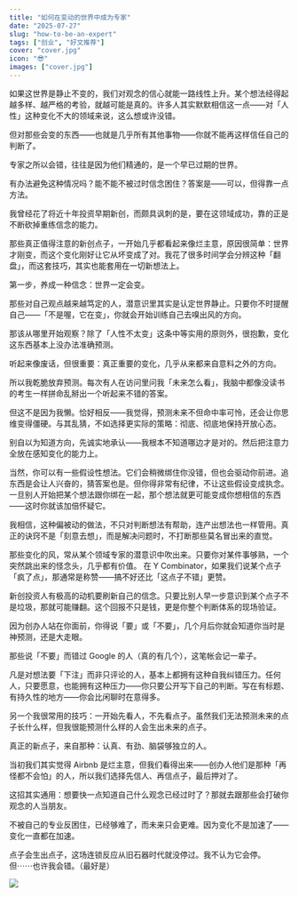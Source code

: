 ```yaml
---
title: "如何在变动的世界中成为专家"
date: "2025-07-27"
slug: "how-to-be-an-expert"
tags: ["创业", "好文推荐"]
cover: "cover.jpg"
icon: "😎"
images: ["cover.jpg"]
---
```

如果这世界是静止不变的，我们对观念的信心就能一路线性上升。某个想法经得起越多样、越严格的考验，就越可能是真的。许多人其实默默相信这一点——对「人性」这种变化不大的领域来说，这么想或许没错。



但对那些会变的东西——也就是几乎所有其他事物——你就不能再这样信任自己的判断了。



专家之所以会错，往往是因为他们精通的，是一个早已过期的世界。



有办法避免这种情况吗？能不能不被过时信念困住？答案是——可以，但得靠一点方法。



我曾经花了将近十年投资早期新创，而颇具讽刺的是，要在这领域成功，靠的正是不断砍掉重练信念的能力。



那些真正值得注意的新创点子，一开始几乎都看起来像烂主意，原因很简单：世界才刚变，而这个变化刚好让它从坏变成了对。我花了很多时间学会分辨这种「翻盘」，而这套技巧，其实也能套用在一切新想法上。



第一步，养成一种信念：世界一定会变。



那些对自己观点越来越笃定的人，潜意识里其实是认定世界静止。只要你不时提醒自己——「不是喔，它在变」，你就会开始训练自己去嗅出风的方向。



那该从哪里开始观察？除了「人性不太变」这条中等实用的原则外，很抱歉，变化这东西基本上没办法准确预测。



听起来像废话，但很重要：真正重要的变化，几乎从来都来自意料之外的方向。



所以我乾脆放弃预测。每次有人在访问里问我「未来怎么看」，我脑中都像没读书的考生一样拼命乱掰出一个听起来不错的答案。



但这不是因为我懒。恰好相反——我觉得，预测未来不但命中率可怜，还会让你思维变得僵硬。与其乱猜，不如选择更实际的策略：彻底、彻底地保持开放心态。



别自以为知道方向，先诚实地承认——我根本不知道哪边才是对的。然后把注意力全放在感知变化的能力上。



当然，你可以有一些假设性想法。它们会稍微绑住你没错，但也会驱动你前进。追东西是会让人兴奋的，猜答案也是。但你得非常有纪律，不让这些假设变成执念。
一旦别人开始把某个想法跟你绑在一起，那个想法就更可能变成你想相信的东西——这时你就该加倍怀疑它。



我相信，这种偏被动的做法，不只对判断想法有帮助，连产出想法也一样管用。真正的诀窍不是「刻意去想」，而是解决问题时，不打断那些莫名冒出来的直觉。



那些变化的风，常从某个领域专家的潜意识中吹出来。只要你对某件事够熟，一个突然跳出来的怪念头，几乎都有价值。
在 Y Combinator，如果我们说某个点子「疯了点」，那通常是称赞——搞不好还比「这点子不错」更赞。



新创投资人有极高的动机要刷新自己的信念。只要比别人早一步意识到某个点子不是垃圾，那就可能赚翻。这个回报不只是钱，更是你整个判断体系的现场验证。



因为创办人站在你面前，你得说「要」或「不要」，几个月后你就会知道你当时是神预测，还是大走眼。



那些说「不要」而错过 Google 的人（真的有几个），这笔帐会记一辈子。



凡是对想法要「下注」而非只评论的人，基本上都拥有这种自我纠错压力。任何人，只要愿意，也能拥有这种压力——你只要公开写下自己的判断。写在有标题、有持久性的地方——你会比闲聊时在意得多。



另一个我很常用的技巧：一开始先看人，不先看点子。虽然我们无法预测未来的点子长什么样，但我很能预测什么样的人会生出未来的点子。



真正的新点子，来自那种：认真、有劲、脑袋够独立的人。



当初我们其实觉得 Airbnb 是烂主意，但我们看得出来——创办人他们是那种「再怪都不会怕」的人，所以我们选择先信人、再信点子，最后押对了。



这招其实通用：想要快一点知道自己什么观念已经过时了？那就去跟那些会打破你观念的人当朋友。



不被自己的专业反困住，已经够难了，而未来只会更难。因为变化不是加速了——变化一直都在加速。



点子会生出点子，这场连锁反应从旧石器时代就没停过。我不认为它会停。
但⋯⋯也许我会错。（最好是）




![](https://prod-files-secure.s3.us-west-2.amazonaws.com/112d0858-5090-4d34-a606-b75eb8d65fd2/46476355-9cf3-4e99-9b7a-3531bc426380/1000202064.png?X-Amz-Algorithm=AWS4-HMAC-SHA256&X-Amz-Content-Sha256=UNSIGNED-PAYLOAD&X-Amz-Credential=ASIAZI2LB466Z3SB2H5W%2F20250816%2Fus-west-2%2Fs3%2Faws4_request&X-Amz-Date=20250816T130658Z&X-Amz-Expires=3600&X-Amz-Security-Token=IQoJb3JpZ2luX2VjEC0aCXVzLXdlc3QtMiJGMEQCICvNBgYXuCxUWxmr3WEfuFsrCjBo4xEOWn3TkLXP0iJ%2FAiB1X%2FGY%2BE2ZE1JaGJn0t5tzKeJikLe5WAtPojAOyE2NMCr%2FAwh2EAAaDDYzNzQyMzE4MzgwNSIMmt1fst5vzjGBIdyJKtwD4V731Ryg2ekkqYuYv6pc5U6D9U27caY7YjQOOdE%2Fvb%2BSAvzPHyhz02A%2Fins034%2Fep4gZWdcVqPKKShYh7wfGtze5P9aS7z2CW7y8X4sCQ9z4KVieRqcLkPBC%2Fk8725k9EYy7%2FbtK1x9bEkpWTfWblQIgYKaSTHTn1znb3Bis%2BrwqgilUpdPcd7lcL3oUJdJdJ4uTYx2xb9IoUrXlqx9mvISdtKacTmnbdpKzUIkCbIwqAKIkqCRQvBCcvjkK9D%2B6KuxNhGQbRtcIFPIU7RZWirLWLPaX3%2F6oJFMPsLtVWDS8t9BdQuhFsNuwugbifZhcF8UHGailfMpeLisV7%2Bm%2Fg4jGikq8BnpN31SYxRJkBYyXBs7YDtkRD6vhZ%2F%2BJUm854IQfYEOV%2F8RHCT8RMa9%2BBpgHY5Jern7sLmT5i3uvru%2FKtoPin3P0DyzpCfln2f%2Fcjo0amLDb3Ga7EV6whnsvlas7llNbV6v%2Bl2hkplq2j95F4vFdJoBc5k4XykGT7DQCJyq3hNE94cUK1v3%2FZoZhvRT4wA9nEoBEMpVTJSUTv9R6pL%2B9SZ0%2B1kZfkeEEnXWajKj%2BpOnOwm5vF5NSgz1bDDtIGny9Ut6rgPk4pIbCRb%2BMgaRjJXEwdIKEcbkw0%2F6BxQY6pgEHG0wpzR%2B%2BnAUHnGsd2lHlMLtHcqXgKEbFGnNgLGR3mT3uokv9wHOKyx1TeXDiCmT%2BDufuqEiYUpSSbsXCR3b8As0XGPERT%2F%2BhbwpSBURq8g7z8xkJ1eWcTY8a3wQ2d8e6xgassCa2gdepEdqh%2BJ1%2BE%2BF9rp9Drzl4m9roTM1VPPsGmz%2FxYLz6bJ9BvkP0Ql4qBsGPwoUV7I%2BxBW3W45EShgemO0cZ&X-Amz-Signature=64426c4337d4db54422a136281548d52a8eff68635cd17bec0d7aa2a3f91fe82&X-Amz-SignedHeaders=host&x-amz-checksum-mode=ENABLED&x-id=GetObject)

